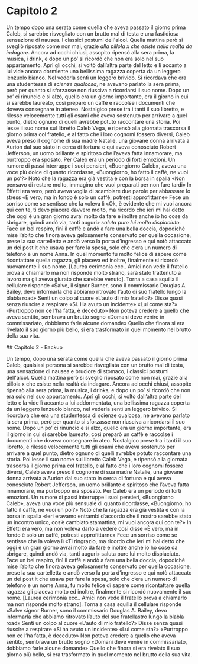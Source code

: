 # Capitolo 2

Un tempo dopo una serata come quella che aveva passato il giorno prima Caleb, si sarebbe risvegliato con un brutto mal di testa e una fastidiosa sensazione di nausea. I classici postumi dell'alcol. Quella mattina però si svegliò riposato come non mai, grazie _alla pillola x che esiste nella realtà da indagare_. Ancora ad occhi chiusi, assopito ripensò alla sera prima, la musica, i drink, e dopo un po’ si ricordò che non era solo nel suo appartamento. Aprì gli occhi, si voltò dall’altra parte del letto e lì accanto a lui vide ancora dormiente una bellissima ragazza coperta da un leggero lenzuolo bianco. Nel vederla sentì un leggero brivido. Si ricordava che era una studentessa di _scienze qualcosa_, ne avevano parlato la sera prima, però per quanto si sforzasse non riusciva a ricordarsi il suo nome. Dopo un po’ ci rinuncio e si alzò, quello era un giorno importante, era il giorno in cui si sarebbe laureato, così preparò un caffè e raccolse i documenti che doveva consegnare in ateneo. Nostalgico prese tra i tanti il suo libretto, e rilesse velocemente tutti gli esami che aveva sostenuto per arrivare a quel punto, dietro ognuno di quelli avrebbe potuto raccontare una storia. Poi lesse il suo nome sul libretto Caleb Vega, e ripensò alla giornata trascorsa il giorno prima col fratello, e al fatto che i loro cognomi fossero diversi, Caleb aveva preso il cognome di sua madre Natalie, una giovane donna arrivata a Aurion dal suo stato in cerca di fortuna e qui aveva conosciuto Robert Jefferson, un uomo brillante e spiritoso che l’aveva fatta innamorare, ma purtroppo era sposato. Per Caleb era un periodo di forti emozioni. Un rumore di passi interruppe i suoi pensieri, «Buongiorno Caleb», aveva una voce più dolce di quanto ricordasse, «Buongiorno, ho fatto il caffè, ne vuoi un po’?» Notò che la ragazza era già vestita e con la borsa in spalla «Non pensavo di restare molto, immagino che vuoi preparati per non fare tardi» In Effetti era vero, però aveva voglia di scambiare due parole per abbassare lo stress «È vero, ma in fondo è solo un caffè, potresti approfittarne» Fece un sorriso come se sentisse che la voleva lì «Ok, è evidente che mi vuoi ancora qui con te, ti devo piacere davvero molto, ma ricordo che ieri mi hai detto che oggi è un gran giorno avrai molto da fare e inoltre anche io ho cose da sbrigare, quindi andò via, tanti auguri» _saluta pure lui molto dispiaciuto_. Face un bel respiro, finì il caffè e andò a fare una bella doccia, dopodiché mise l’abito che finora aveva gelosamente conservato per quella occasione, prese la sua cartelletta e andò verso la porta d’ingresso e qui notò attaccato un dei post it che usava per fare la spesa, solo che c’era un numero di telefono e un nome Anna. In quel momento fu molto felice di sapere come ricontattare quella ragazza, gli piaceva ed inoltre, finalmente si ricordò nuovamente il suo nome. [Laurea cerimonia ecc.. Amici non vede il fratello prova a chiamarlo ma non risponde molto strano, sarà stato trattenuto a lavoro ma gli aveva giurato che sarebbe venuto]. Torna a casa squilla il cellulare risponde «Salve, il signor Burner, sono il commissario Douglas A. Bailey, devo informarla che abbiamo ritrovato l’auto di suo fratello lungo la blabla road» Sentì un colpo al cuore «L’auto di mio fratello?» Disse quasi senza riuscire a respirare «Si. Ha avuto un incidente» «Lui come sta?» «Purtroppo non ce l’ha fatta, è deceduto» Non poteva credere a quello che aveva sentito, sembrava un brutto sogno «Domani deve venire in commissariato, dobbiamo farle alcune domande» Quello che finora si era rivelato il suo giorno più bello, si era trasformato in quel momento nel brutto della sua vita.


## Capitolo 2 - Backup

Un tempo, dopo una serata come quella che aveva passato il giorno prima Caleb, qualsiasi persona si sarebbe risvegliata con un brutto mal di testa, una sensazione di nausea e bruciore di stomaco, i classici postumi dell'alcol. Quella mattina però si svegliò riposato come non mai, grazie alla pillola x che esiste nella realtà da indagare. Ancora ad occhi chiusi, assopito ripensò alla sera prima, la musica, i drinks, e dopo un po’ si ricordò che non era solo nel suo appartamento. Aprì gli occhi, si voltò dall’altra parte del letto e la vide lì accanto a lui addormentata, una bellissima ragazza coperta da un leggero lenzuolo bianco, nel vederla sentì un leggero brivido. Si ricordava che era una studentessa di  scienze qualcosa, ne avevano parlato la sera prima, però per quanto si sforzasse non riusciva a ricordarsi il suo nome. Dopo un po’ ci rinuncio e si alzò, quello era un giorno importante, era il giorno in cui si sarebbe laureato, così preparò un caffè e raccolse i documenti che doveva consegnare in ateo. Nostalgico prese tra i tanti il suo libretto, e rilesse velocemente tutti gli esami che aveva sostenuto per arrivare a quel punto, dietro ognuno di quelli avrebbe potuto raccontare una storia. Poi lesse il suo nome sul libretto Caleb Vega, e ripensò alla giornata trascorsa il giorno prima col fratello, e al fatto che i loro cognomi fossero diversi, Caleb aveva preso il cognome di sua madre Natalie, una giovane donna arrivata a Aurion dal suo stato in cerca di fortuna e qui aveva conosciuto Robert Jefferson, un uomo brillante e spiritoso che l’aveva fatta innamorare, ma purtroppo era sposato. Per Caleb era un periodo di forti emozioni. Un rumore di passi interruppe i suoi pensieri, «Buongiorno Caleb», aveva una voce più sensuale di quanto ricordasse, «Buongiorno, ho fatto il caffè, ne vuoi un po’?» Notò che la ragazza era già vestita e con la borsa in spalla «Ieri eravamo entrambi d’accordo che il nostro sarebbe stato un incontro unico, cos’è cambiato stamattina, mi vuoi ancora qui con te?» In Effetti era vero, ma non voleva darlo a vedere così disse «È  vero, ma in fondo è solo un caffè, potresti approfittarne» Fece un sorriso come se sentisse che la voleva lì  «Ti ringrazio, ma ricordo che ieri mi hai detto che oggi è un gran giorno avrai molto da fare e inoltre anche io ho cose da sbrigare, quindi andò via, tanti auguri» saluta pure lui molto dispiaciuto. Face un bel respiro, finì il caffè e andò a fare una bella doccia, dopodiché mise l’abito che finora aveva gelosamente conservato per quella occasione, prese la sua cartelletta e andò verso la porta d’ingresso e qui notò attaccato un dei post it che usava per fare la spesa, solo che c’era un numero di telefono e un nome Anna, fu molto felice di sapere come ricontattare quella ragazza gli piaceva molto ed inoltre, finalmente si ricordò nuovamente il suo nome. [Laurea cerimonia ecc.. Amici non vede il fratello prova a chiamarlo ma non risponde molto strano]. Torna a casa squilla il cellulare risponde «Salve signor Burner, sono il commissario Douglas A. Bailey, devo informarla che abbiamo ritrovato l’auto del suo fratellastro lungo la blabla road» Sentì un colpo al cuore «L’auto di mio fratello?» Disse senza quasi riuscire a respirare «Si ha avuto un incidente» «Lui come sta?» «Purtroppo non ce l’ha fatta, è deceduto» Non poteva credere a quello che aveva sentito, sembrava un brutto sogno «Domani deve venire in commissariato, dobbiamo farle alcune domande» Quello che finora si era rivelato il suo giorno più bello, si era trasformato in quel momento nel brutto della sua vita.


